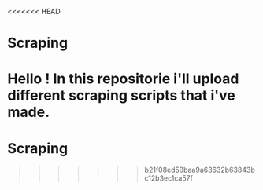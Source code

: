 <<<<<<< HEAD
# Scraping
Hello !
In this repositorie i'll upload different scraping scripts that i've made.
=======
# Scraping
>>>>>>> b21f08ed59baa9a63632b63843bc12b3ec1ca57f
